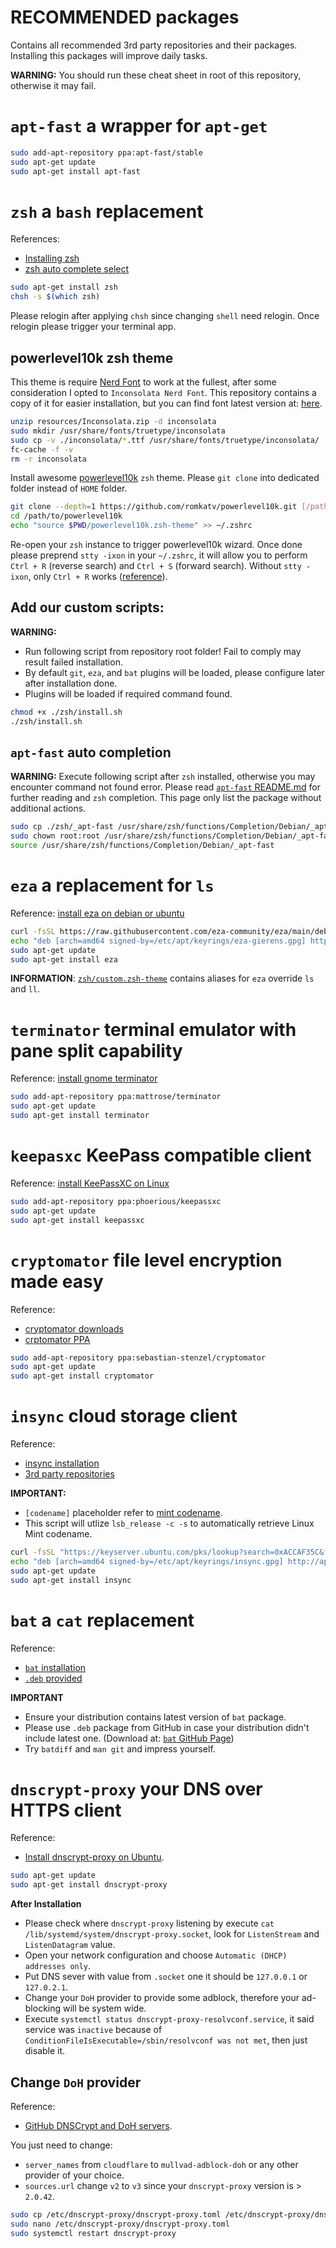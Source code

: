 # RECOMMENDED packages

Contains all recommended 3rd party repositories and their packages. Installing this packages will improve daily tasks.

**WARNING:** You should run these cheat sheet in root of this repository, otherwise it may fail.

# `apt-fast` a wrapper for `apt-get`

```sh
sudo add-apt-repository ppa:apt-fast/stable
sudo apt-get update
sudo apt-get install apt-fast
```

# `zsh` a `bash` replacement

References:
- [Installing zsh](https://github.com/ohmyzsh/ohmyzsh/wiki/Installing-ZSH)
- [zsh auto complete select](https://unix.stackexchange.com/questions/267551/how-can-i-configure-zsh-completion-to-launch-a-menu-for-command-options)

```sh
sudo apt-get install zsh
chsh -s $(which zsh)
```

Please relogin after applying `chsh` since changing `shell` need relogin. Once relogin please trigger your terminal app.

## powerlevel10k zsh theme

This theme is require [Nerd Font](https://www.nerdfonts.com/) to work at the fullest, after some consideration I opted to `Inconsolata Nerd Font`.
This repository contains a copy of it for easier installation, but you can find font latest version at: [here](https://www.nerdfonts.com/font-downloads).

```sh
unzip resources/Inconsolata.zip -d inconsolata
sudo mkdir /usr/share/fonts/truetype/inconsolata
sudo cp -v ./inconsolata/*.ttf /usr/share/fonts/truetype/inconsolata/
fc-cache -f -v
rm -r inconsolata
```

Install awesome [powerlevel10k](https://github.com/romkatv/powerlevel10k?tab=readme-ov-file#manual) `zsh` theme. Please `git clone` into dedicated folder instead of `HOME` folder.

```sh
git clone --depth=1 https://github.com/romkatv/powerlevel10k.git [/path/to/powerlevel10k]
cd /path/to/powerlevel10k
echo "source $PWD/powerlevel10k.zsh-theme" >> ~/.zshrc
```

Re-open your `zsh` instance to trigger powerlevel10k wizard. Once done please preprend `stty -ixon` in your `~/.zshrc`,
it will allow you to perform `Ctrl + R` (reverse search) and `Ctrl + S` (forward search). Without `stty -ixon`,
only `Ctrl + R` works ([reference](https://stackoverflow.com/questions/791765/unable-to-forward-search-bash-history-similarly-as-with-ctrl-r)).

## Add our custom scripts:

**WARNING:**
- Run following script from repository root folder! Fail to comply may result failed installation.
- By default `git`, `eza`, and `bat` plugins will be loaded, please configure later after installation done.
- Plugins will be loaded if required command found.

```sh
chmod +x ./zsh/install.sh
./zsh/install.sh
```

## `apt-fast` auto completion

**WARNING:** Execute following script after `zsh` installed, otherwise you may encounter command not found error.
Please read [`apt-fast` README.md](../apt-fast/README.md) for further reading and `zsh` completion. This page only list the package without additional actions.

```sh
sudo cp ./zsh/_apt-fast /usr/share/zsh/functions/Completion/Debian/_apt-fast
sudo chown root:root /usr/share/zsh/functions/Completion/Debian/_apt-fast
source /usr/share/zsh/functions/Completion/Debian/_apt-fast
```

# `eza` a replacement for `ls`

Reference: [install eza on debian or ubuntu](https://github.com/eza-community/eza/blob/main/INSTALL.md#debian-and-ubuntu)

```sh
curl -fsSL https://raw.githubusercontent.com/eza-community/eza/main/deb.asc | sudo gpg --dearmor --output /etc/apt/keyrings/eza-gierens.gpg
echo "deb [arch=amd64 signed-by=/etc/apt/keyrings/eza-gierens.gpg] http://deb.gierens.de stable main" | sudo tee /etc/apt/sources.list.d/eza-gierens.list
sudo apt-get update
sudo apt-get install eza
```

**INFORMATION**: [`zsh/custom.zsh-theme`](zsh/custom.zsh-theme) contains aliases for `eza` override `ls` and `ll`.

# `terminator` terminal emulator with pane split capability

Reference: [install gnome terminator](https://github.com/gnome-terminator/terminator/blob/master/INSTALL.md)

```sh
sudo add-apt-repository ppa:mattrose/terminator
sudo apt-get update
sudo apt-get install terminator
```

# `keepasxc` KeePass compatible client

Reference: [install KeePassXC on Linux](https://keepassxc.org/download/#linux)

```sh
sudo add-apt-repository ppa:phoerious/keepassxc
sudo apt-get update
sudo apt-get install keepassxc
```

# `cryptomator` file level encryption made easy

Reference:
- [cryptomator downloads](https://cryptomator.org/downloads/)
- [crptomator PPA](https://launchpad.net/~sebastian-stenzel/+archive/ubuntu/cryptomator)

```sh
sudo add-apt-repository ppa:sebastian-stenzel/cryptomator
sudo apt-get update
sudo apt-get install cryptomator
```

# `insync` cloud storage client

Reference:
- [insync installation](https://www.insynchq.com/downloads/linux#apt)
- [3rd party repositories](../repositories/README.md#adding-3rd-party-repository-in-the-correct-way)

**IMPORTANT:** 
- `[codename]` placeholder refer to [mint codename](https://linuxmint.com/download_all.php).
- This script will utlize `lsb_release -c -s` to automatically retrieve Linux Mint codename.

```sh
curl -fsSL "https://keyserver.ubuntu.com/pks/lookup?search=0xACCAF35C&fingerprint=on&op=get" | sudo gpg --dearmor --output /etc/apt/keyrings/insync.gpg
echo "deb [arch=amd64 signed-by=/etc/apt/keyrings/insync.gpg] http://apt.insync.io/mint $(lsb_release -c -s) non-free contrib" | sudo tee /etc/apt/sources.list.d/insync.list
sudo apt-get update
sudo apt-get install insync
```

# `bat` a `cat` replacement

Reference:
- [`bat` installation](https://github.com/sharkdp/bat?tab=readme-ov-file#on-ubuntu-using-apt)
- [`.deb` provided](repositories/README.md#deb-installation-provided)

**IMPORTANT**
- Ensure your distribution contains latest version of `bat` package.
- Please use `.deb` package from GitHub in case your distribution didn't include latest one. (Download at: [`bat` GitHub Page](https://github.com/sharkdp/bat))
- Try `batdiff` and `man git` and impress yourself.

# `dnscrypt-proxy` your DNS over HTTPS client

Reference:
- [Install dnscrypt-proxy on Ubuntu](https://github.com/DNSCrypt/dnscrypt-proxy/wiki/Installation-on-Debian-and-Ubuntu).

```sh
sudo apt-get update
sudo apt-get install dnscrypt-proxy
```

**After Installation**

- Please check where `dnscrypt-proxy` listening by execute `cat /lib/systemd/system/dnscrypt-proxy.socket`, look for `ListenStream` and `ListenDatagram` value.
- Open your network configuration and choose `Automatic (DHCP) addresses only`.
- Put DNS sever with value from `.socket` one it should be `127.0.0.1` or `127.0.2.1`.
- Change your `DoH` provider to provide some adblock, therefore your ad-blocking will be system wide.
- Execute `systemctl status dnscrypt-proxy-resolvconf.service`, it said service was `inactive` because of `ConditionFileIsExecutable=/sbin/resolvconf was not met`, then just disable it.

## Change `DoH` provider

Reference:
- [GitHub DNSCrypt and DoH servers](https://github.com/DNSCrypt/dnscrypt-resolvers?tab=readme-ov-file).

You just need to change:
- `server_names` from `cloudflare` to `mullvad-adblock-doh` or any other provider of your choice.
- `sources.url` change `v2` to `v3` since your `dnscrypt-proxy` version is > `2.0.42`.

```sh
sudo cp /etc/dnscrypt-proxy/dnscrypt-proxy.toml /etc/dnscrypt-proxy/dnscrypt-proxy.toml.original
sudo nano /etc/dnscrypt-proxy/dnscrypt-proxy.toml
sudo systemctl restart dnscrypt-proxy
```

